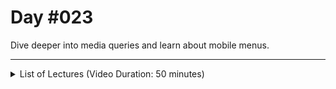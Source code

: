 # Day #023
Dive deeper into media queries and learn about mobile menus.

---

<details>
    <summary>List of Lectures (Video Duration: 50 minutes)</summary>
    <ul>
        <li>Adding Media Queries to the Project</li>
        <li>Your Media Queries Challenge!</li>
        <li>Side Drawer & Hamburger Icon - Theory</li>
        <li>Creating the Hamburger Button</li>
        <li>Creating the Side Drawer</li>
        <li>Understanding HTML Fragments</li>
    </ul>
</details>